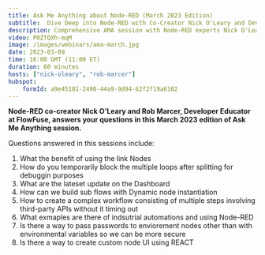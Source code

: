 ```yaml
---
title: Ask Me Anything about Node-RED (March 2023 Edition)
subtitle:  Dive Deep into Node-RED with Co-Creator Nick O'Leary and Developer Educator Rob Marcer
description: Comprehensive AMA session with Node-RED experts Nick O'Leary and Rob Marcer, exploring key insights and solutions.
video: P0ZfQXh-mqM
image: /images/webinars/ama-march.jpg
date: 2023-03-09
time: 16:00 GMT (11:00 ET) 
duration: 60 minutes
hosts: ["nick-oleary", "rob-marcer"]
hubspot:
    formId: a9e45181-2490-44a9-9d94-62f2f19a6102
---
```


**Node-RED co-creator Nick O'Leary and Rob Marcer, Developer Educator at FlowFuse, answers your questions in this March 2023 edition of Ask Me Anything session.**

<!--more-->

Questions answered in this sessions include:
 1. What the benefit of using the link Nodes
 2. How do you temporarily block the multiple loops after splitting for debuggin purposes
 3. What are the lateset update on the Dashboard
 4. How can we build sub flows with Dynamic node instantiation
 5. How to create a complex workflow consisting of multiple steps involving third-party APIs without it timing out
 6. What exmaples are there of indsutrial automations and using Node-RED
 7. Is there a way to pass passwords to enviorement nodes other than with environmental variables so we can be more secure
 8. Is there a way to create custom node UI using REACT
    
